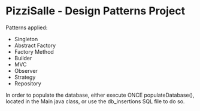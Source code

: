 # PizziSalle - Design Patterns Project

Patterns applied:
- Singleton
- Abstract Factory
- Factory Method
- Builder
- MVC
- Observer
- Strategy
- Repository

In order to populate the database, either execute ONCE populateDatabase(),
located in the Main java class, or use the db_insertions SQL file to do so.

